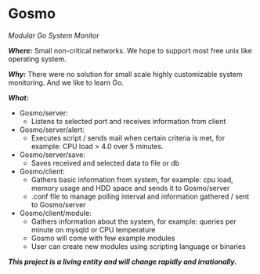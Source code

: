 Gosmo
=====

*Modular Go System Monitor*



***Where:*** 
Small non-critical networks. We hope to support most free unix like operating system. 

***Why:***
There were no solution for small scale highly customizable system monitoring. And we like to learn Go.

***What:*** 
* Gosmo/server: 
    * Listens to selected port and receives information from client
* Gosmo/server/alert:
    * Executes script / sends mail when certain criteria is met, for example: CPU load > 4.0 over 5 minutes. 
* Gosmo/server/save: 
    * Saves received and selected data to file or db
* Gosmo/client: 
    * Gathers basic information from system, for example: cpu load, memory usage and HDD space and sends it to Gosmo/server
    * .conf file to manage polling interval and information gathered / sent to Gosmo/server
* Gosmo/client/module: 
    * Gathers information about the system, for example: queries per minute on mysqld or CPU temperature
    * Gosmo will come with few example modules 
    * User can create new modules using scripting language or binaries






*****This project is a living entity and will change rapidly and irrationally.*****
